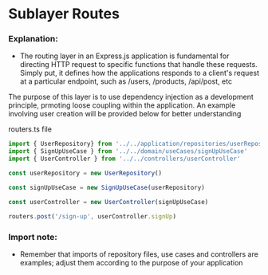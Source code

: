 # Sublayer Routes

### Explanation:
- The routing layer in an Express.js application is fundamental for directing HTTP request to specific functions that handle these requests. Simply put, it defines how the applications responds to a client's request at a particular endpoint, such as /users, /products, /api/post, etc

The purpose of this layer is to use dependency injection as a development principle, prmoting loose coupling within the application. An example involving user creation will be provided below for better understanding

routers.ts file

```javascript
import { UserRepository} from '../../application/repositories/userRepository'
import { SignUpUseCase } from '../../domain/useCases/signUpUseCase'
import { UserController } from '../../controllers/userController'

const userRepository = new UserRepository()

const signUpUseCase = new SignUpUseCase(userRepository)

const userController = new UserController(signUpUseCase)

routers.post('/sign-up', userController.signUp)
```

### Import note:
- Remember that imports of repository files, use cases and controllers are examples; adjust them according to the purpose of your application
